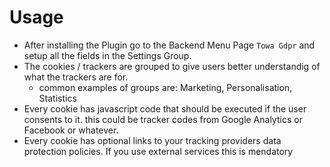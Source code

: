 # Usage
- After installing the Plugin go to the Backend Menu Page `Towa Gdpr` and setup all the fields in the Settings Group.
- The cookies / trackers are grouped to give users better understandig of what the trackers are for. 
	- common examples of groups are: Marketing, Personalisation, Statistics
- Every cookie has javascript code that should be executed if the user consents to it. this could be tracker codes from Google Analytics or Facebook or whatever.
- Every cookie has optional links to your tracking providers data protection policies. If you use external services this is mendatory


